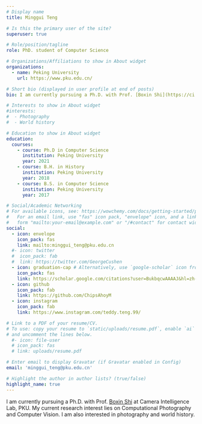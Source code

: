 ```yaml
---
# Display name
title: Minggui Teng

# Is this the primary user of the site?
superuser: true

# Role/position/tagline
role: PhD. student of Computer Science

# Organizations/Affiliations to show in About widget
organizations:
  - name: Peking University
    url: https://www.pku.edu.cn/

# Short bio (displayed in user profile at end of posts)
bio: I am currently pursuing a Ph.D. with Prof. [Boxin Shi](https://ci.idm.pku.edu.cn/) at Camera Intelligence Lab, PKU. My current research interest lies on Computational Photography and Computer Vision.

# Interests to show in About widget
#interests:
#  - Photography
#  - World history

# Education to show in About widget
education:
  courses:
    - course: Ph.D in Computer Science
      institution: Peking University
      year: 2021
    - course: B.H. in History
      institution: Peking University
      year: 2018
    - course: B.S. in Computer Science
      institution: Peking University
      year: 2017

# Social/Academic Networking
# For available icons, see: https://wowchemy.com/docs/getting-started/page-builder/#icons
#   For an email link, use "fas" icon pack, "envelope" icon, and a link in the
#   form "mailto:your-email@example.com" or "/#contact" for contact widget.
social:
  - icon: envelope
    icon_pack: fas
    link: mailto:minggui_teng@pku.edu.cn
  #- icon: twitter
  #  icon_pack: fab
  #  link: https://twitter.com/GeorgeCushen
  - icon: graduation-cap # Alternatively, use `google-scholar` icon from `ai` icon pack
    icon_pack: fas
    link: https://scholar.google.com/citations?user=BukbqcwAAAAJ&hl=zh-CN&oi=ao
  - icon: github
    icon_pack: fab
    link: https://github.com/ChipsAhoyM
  - icon: instagram
    icon_pack: fab
    link: https://www.instagram.com/teddy.teng.99/

# Link to a PDF of your resume/CV.
# To use: copy your resume to `static/uploads/resume.pdf`, enable `ai` icons in `params.toml`,
# and uncomment the lines below.
  #- icon: file-user
  # icon_pack: fas
  # link: uploads/resume.pdf

# Enter email to display Gravatar (if Gravatar enabled in Config)
email: 'minggui_teng@pku.edu.cn'

# Highlight the author in author lists? (true/false)
highlight_name: true
---
```

I am currently pursuing a Ph.D. with Prof. [Boxin Shi](https://ci.idm.pku.edu.cn/) at Camera Intelligence Lab, PKU. My current research interest lies on Computational Photography and Computer Vision. I am also interested in photography and world history.
